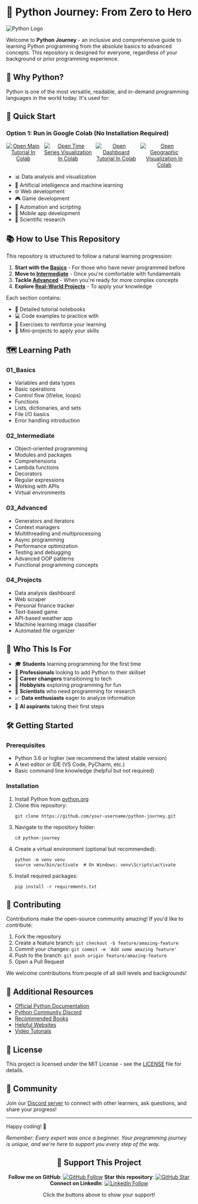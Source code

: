 # 🐍 Python Journey: From Zero to Hero

![Python Logo](https://www.python.org/static/community_logos/python-logo-generic.svg)

Welcome to **Python Journey** - an inclusive and comprehensive guide to learning Python programming from the absolute basics to advanced concepts. This repository is designed for everyone, regardless of your background or prior programming experience.

## 🚀 Why Python?

Python is one of the most versatile, readable, and in-demand programming languages in the world today. It's used for:

## 🚀 Quick Start

### Option 1: Run in Google Colab (No Installation Required)

<p align="center" style="display: flex; justify-content: center; gap: 10px;">
  <a href="https://colab.research.google.com/drive/1CinkLYJHeFCLRLG-ZuHNSKri85q8W-Lw?usp=sharing" target="_blank">
    <img src="https://colab.research.google.com/assets/colab-badge.svg" alt="Open Main Tutorial In Colab" />
  </a>
  <a href="https://colab.research.google.com/drive/1fH3Cr47aQQCohORrOigvLHDb-FjXLjW6?usp=sharing" target="_blank">
    <img src="https://colab.research.google.com/assets/colab-badge.svg" alt="Open Time Series Visualization In Colab" />
  </a>
  <a href="https://colab.research.google.com/drive/1_MIxE1voCeeIq_ho2vUL1tSyIC-dBdfa?usp=sharing" target="_blank">
    <img src="https://colab.research.google.com/assets/colab-badge.svg" alt="Open Dashboard Tutorial In Colab" />
  </a>
  <a href="https://colab.research.google.com/drive/1hnRixvVlO32yH9vTLtE_4FnXRNdI-ElS?usp=sharing" target="_blank">
    <img src="https://colab.research.google.com/assets/colab-badge.svg" alt="Open Geographic Visualization In Colab" />
  </a>
  <a href="https://colab.research.google.com/drive/11xUZmmVxSSU2saEEllmq8U_9J5bI-jq_?usp=sharing" target="_blank">
  </a>
</p>


- 📊 Data analysis and visualization
- 🤖 Artificial intelligence and machine learning
- 🌐 Web development
- 🎮 Game development
- 🔧 Automation and scripting
- 📱 Mobile app development
- 🧪 Scientific research

## 📚 How to Use This Repository

This repository is structured to follow a natural learning progression:

1. **Start with the [Basics](./01_Basics/)** - For those who have never programmed before
2. **Move to [Intermediate](./02_Intermediate/)** - Once you're comfortable with fundamentals
3. **Tackle [Advanced](./03_Advanced/)** - When you're ready for more complex concepts
4. **Explore [Real-World Projects](./04_Projects/)** - To apply your knowledge

Each section contains:
- 📝 Detailed tutorial notebooks
- 💻 Code examples to practice with
- 🧩 Exercises to reinforce your learning
- 🎯 Mini-projects to apply your skills

## 🗺️ Learning Path

### 01_Basics
- Variables and data types
- Basic operations
- Control flow (if/else, loops)
- Functions
- Lists, dictionaries, and sets
- File I/O basics
- Error handling introduction

### 02_Intermediate
- Object-oriented programming
- Modules and packages
- Comprehensions
- Lambda functions
- Decorators
- Regular expressions
- Working with APIs
- Virtual environments

### 03_Advanced
- Generators and iterators
- Context managers
- Multithreading and multiprocessing
- Async programming
- Performance optimization
- Testing and debugging
- Advanced OOP patterns
- Functional programming concepts

### 04_Projects
- Data analysis dashboard
- Web scraper
- Personal finance tracker
- Text-based game
- API-based weather app
- Machine learning image classifier
- Automated file organizer

## 🤝 Who This Is For

- 🎓 **Students** learning programming for the first time
- 💼 **Professionals** looking to add Python to their skillset
- 🔄 **Career changers** transitioning to tech
- 🧠 **Hobbyists** exploring programming for fun
- 🔬 **Scientists** who need programming for research
- 📈 **Data enthusiasts** eager to analyze information
- 🤖 **AI aspirants** taking their first steps

## 🛠️ Getting Started

### Prerequisites

- Python 3.6 or higher (we recommend the latest stable version)
- A text editor or IDE (VS Code, PyCharm, etc.)
- Basic command line knowledge (helpful but not required)

### Installation

1. Install Python from [python.org](https://www.python.org/downloads/)
2. Clone this repository:
   ```
   git clone https://github.com/your-username/python-journey.git
   ```
3. Navigate to the repository folder:
   ```
   cd python-journey
   ```
4. Create a virtual environment (optional but recommended):
   ```
   python -m venv venv
   source venv/bin/activate  # On Windows: venv\Scripts\activate
   ```
5. Install required packages:
   ```
   pip install -r requirements.txt
   ```

## 🌟 Contributing

Contributions make the open-source community amazing! If you'd like to contribute:

1. Fork the repository
2. Create a feature branch: `git checkout -b feature/amazing-feature`
3. Commit your changes: `git commit -m 'Add some amazing feature'`
4. Push to the branch: `git push origin feature/amazing-feature`
5. Open a Pull Request

We welcome contributions from people of all skill levels and backgrounds!

## 🔗 Additional Resources

- [Official Python Documentation](https://docs.python.org/)
- [Python Community Discord](https://discord.com/invite/python)
- [Recommended Books](./resources/BOOKS.md)
- [Helpful Websites](./resources/WEBSITES.md)
- [Video Tutorials](./resources/VIDEOS.md)

## 📝 License

This project is licensed under the MIT License - see the [LICENSE](LICENSE) file for details.

## 💬 Community

Join our [Discord server](https://discord.gg/example) to connect with other learners, ask questions, and share your progress!

---

Happy coding! 🚀

*Remember: Every expert was once a beginner. Your programming journey is unique, and we're here to support you every step of the way.*

<div align="center">


## 🌟 Support This Project
**Follow me on GitHub**: [![GitHub Follow](https://img.shields.io/github/followers/Harrypatria?style=social)](https://github.com/Harrypatria?tab=followers)
**Star this repository**: [![GitHub Star](https://img.shields.io/github/stars/Harrypatria/SQLite_Advanced_Tutorial_Google_Colab?style=social)](https://github.com/Harrypatria/SQLite_Advanced_Tutorial_Google_Colab/stargazers)
**Connect on LinkedIn**: [![LinkedIn Follow](https://img.shields.io/badge/LinkedIn-0077B5?style=for-the-badge&logo=linkedin&logoColor=white)](https://www.linkedin.com/in/harry-patria/)

Click the buttons above to show your support!

</div>
